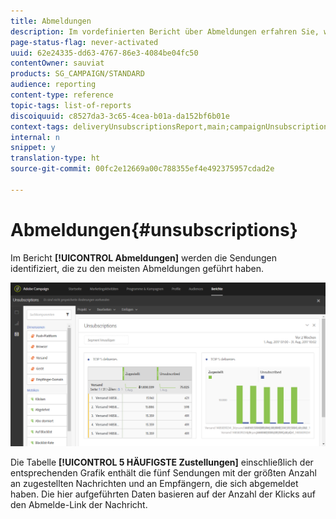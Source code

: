 ```yaml
---
title: Abmeldungen
description: Im vordefinierten Bericht über Abmeldungen erfahren Sie, wie oft sich Kunden von Ihren Sendungen abgemeldet haben.
page-status-flag: never-activated
uuid: 62e24335-dd63-4767-86e3-4084be04fc50
contentOwner: sauviat
products: SG_CAMPAIGN/STANDARD
audience: reporting
content-type: reference
topic-tags: list-of-reports
discoiquuid: c8527da3-3c65-4cea-b01a-da152bf6b01e
context-tags: deliveryUnsubscriptionsReport,main;campaignUnsubscriptionsReport,main;programUnsubscriptionsReport,main
internal: n
snippet: y
translation-type: ht
source-git-commit: 00fc2e12669a00c788355ef4e492375957cdad2e

---
```



# Abmeldungen{#unsubscriptions}

Im Bericht **[!UICONTROL Abmeldungen]** werden die Sendungen identifiziert, die zu den meisten Abmeldungen geführt haben.

![](assets/delivery_reports_unsub.png)

Die Tabelle **[!UICONTROL 5 HÄUFIGSTE Zustellungen]** einschließlich der entsprechenden Grafik enthält die fünf Sendungen mit der größten Anzahl an zugestellten Nachrichten und an Empfängern, die sich abgemeldet haben. Die hier aufgeführten Daten basieren auf der Anzahl der Klicks auf den Abmelde-Link der Nachricht.
